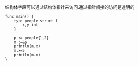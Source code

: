 结构体字段可以通过结构体指针来访问.通过指针间接的访问是透明的

```
func main() {
	type people struct {
		x,y int
	}

	p := people{1,2}
	m :=&p
	println(m.x)
	m.x=5
	println(m.x)
}
```



